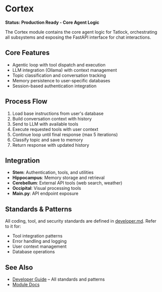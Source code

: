 # Cortex

**Status: Production Ready - Core Agent Logic**

The Cortex module contains the core agent logic for Tatlock, orchestrating all subsystems and exposing the FastAPI interface for chat interactions.

## Core Features
- Agentic loop with tool dispatch and execution
- LLM integration (Ollama) with context management
- Topic classification and conversation tracking
- Memory persistence to user-specific databases
- Session-based authentication integration

## Process Flow
1. Load base instructions from user's database
2. Build conversation context with history
3. Send to LLM with available tools
4. Execute requested tools with user context
5. Continue loop until final response (max 5 iterations)
6. Classify topic and save to memory
7. Return response with updated history

## Integration
- **Stem**: Authentication, tools, and utilities
- **Hippocampus**: Memory storage and retrieval
- **Cerebellum**: External API tools (web search, weather)
- **Occipital**: Visual processing tools
- **Main.py**: API endpoint exposure

## Standards & Patterns
All coding, tool, and security standards are defined in [developer.md](../developer.md). Refer to it for:
- Tool integration patterns
- Error handling and logging
- User context management
- Database operations

## See Also
- [Developer Guide](../developer.md) – All standards and patterns
- [Module Docs](../README.md)
